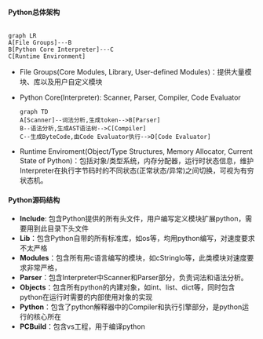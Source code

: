 #### Python总体架构

```mermaid

graph LR
A[File Groups]---B
B[Python Core Interpreter]---C
C[Runtime Environment]

```

- File Groups(Core Modules, Library, User-defined Modules)：提供大量模块、库以及用户自定义模块

- Python Core(Interpreter): Scanner, Parser, Compiler, Code Evaluator

  ```mermaid
  graph TD
  A[Scanner]--词法分析,生成token-->B[Parser]
  B--语法分析,生成AST语法树-->C[Compiler]
  C--生成ByteCode,由Code Evaluator执行-->D[Code Evaluator]
  
  ```

  

- Runtime Enviroment(Object/Type Structures, Memory Allocator, Current State of Python)：包括对象/类型系统，内存分配器，运行时状态信息，维护Interpreter在执行字节码时的不同状态(正常状态/异常)之间切换，可视为有穷状态机。

#### Python源码结构

- **Include**: 包含Python提供的所有头文件，用户编写定义模块扩展python，需要用到此目录下头文件
- **Lib**：包含Python自带的所有标准库，如os等，均用python编写，对速度要求不太严格
- **Modules**：包含所有用c语言编写的模块，如cStringIo等，此类模块对速度要求非常严格，
- **Parser**：包含Interpreter中Scanner和Parser部分，负责词法和语法分析。
- **Objects**：包含所有python的内建对象，如int、list、dict等，同时包含python在运行时需要的内部使用对象的实现
- **Python**：包含了python解释器中的Compiler和执行引擎部分，是python运行的核心所在
- **PCBuild**：包含vs工程，用于编译python

